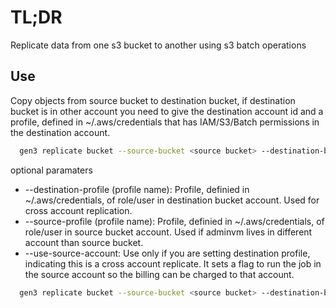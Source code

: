 # TL;DR

Replicate data from one s3 bucket to another using s3 batch operations

## Use

Copy objects from source bucket to destination bucket, if destination bucket is in other account you need to give the destination account id and a profile, defined in ~/.aws/credentials that has IAM/S3/Batch permissions in the destination account.

```bash
  gen3 replicate bucket --source-bucket <source bucket> --destination-bucket <destination bucket>
```

optional paramaters

* --destination-profile (profile name): Profile, definied in ~/.aws/credentials, of role/user in destination bucket account. Used for cross account replication.
* --source-profile (profile name): Profile, definied in ~/.aws/credentials, of role/user in source bucket account. Used if adminvm lives in different account than source bucket.
* --use-source-account: Use only if you are setting destination profile, indicating this is a cross account replicate. It sets a flag to run the job in the source account so the billing can be charged to that account.

```bash
  gen3 replicate bucket --source-bucket <source bucket> --destination-bucket <destination bucket> --source-profile <source profile> --destination-profile <destination profile> --use-source-account
```
